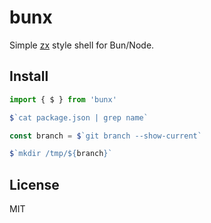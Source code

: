 # bunx

Simple [zx](https://github.com/google/zx) style shell for Bun/Node.

## Install

```ts
import { $ } from 'bunx'

$`cat package.json | grep name`

const branch = $`git branch --show-current`

$`mkdir /tmp/${branch}`
```

## License

MIT
